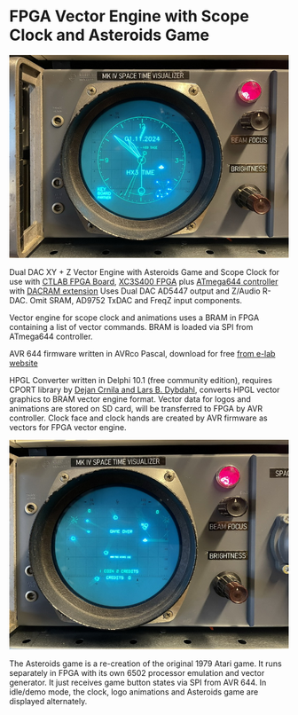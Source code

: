 # FPGA Vector Engine with Scope Clock and Asteroids Game

![GitHub Logo](https://github.com/keyboardpartner/FPGA-Vector-Engine/blob/main/ast_clk_2.jpg)

Dual DAC XY + Z Vector Engine with Asteroids Game and Scope Clock for use with [CTLAB FPGA Board](https://www.sn7400.de/ctlab/), [XC3S400 FPGA](https://www.sn7400.de/ctlab/Schematics/schem_FPGA-IO.pdf) plus [ATmega644 controller](https://www.sn7400.de/ctlab/Schematics/schem_FPGA-MC.pdf) with [DACRAM extension](https://www.sn7400.de/ctlab/Schematics/schem_FPGA-DACRAM.pdf)
Uses Dual DAC AD5447 output and Z/Audio R-DAC. Omit SRAM, AD9752 TxDAC and FreqZ input components.

Vector engine for scope clock and animations uses a BRAM in FPGA containing a list of vector commands. BRAM is loaded via SPI from ATmega644 controller.

AVR 644 firmware written in AVRco Pascal, download for free [from e-lab website](https://www.e-lab.de/downloads/AVRco/rev4/index.html)

HPGL Converter written in Delphi 10.1 (free community edition), requires CPORT library by [Dejan Crnila and Lars B. Dybdahl](https://sourceforge.net/projects/comport/), converts HPGL vector graphics to BRAM vector engine format. Vector data for logos and animations are stored on SD card, will be transferred to FPGA by AVR controller. Clock face and clock hands are created by AVR firmware as vectors for FPGA vector engine.

![GitHub Logo](https://github.com/keyboardpartner/FPGA-Vector-Engine/blob/main/ast_clk_1.jpg)

The Asteroids game is a re-creation of the original 1979 Atari game. It runs separately in FPGA with its own 6502 processor emulation and vector generator. It just receives game button states via SPI from AVR 644. In idle/demo mode, the clock, logo animations and Asteroids game are displayed alternately.
